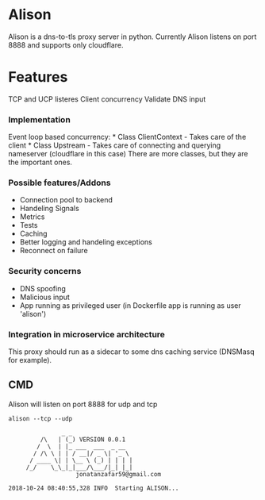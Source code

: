 # Alison

Alison is a dns-to-tls proxy server in python.
Currently Alison listens on port 8888 and supports only cloudflare.

# Features
TCP and UCP listeres
Client concurrency
Validate DNS input

### Implementation

Event loop based concurrency:
    * Class ClientContext - Takes care of the client
    * Class Upstream - Takes care of connecting and querying nameserver (cloudflare in this case)
    There are more classes, but they are the important ones.

### Possible features/Addons
* Connection pool to backend
* Handeling Signals
* Metrics
* Tests
* Caching
* Better logging and handeling exceptions
* Reconnect on failure

### Security concerns

* DNS spoofing
* Malicious input
* App running as privileged user (in Dockerfile app is running as user 'alison')

### Integration in microservice architecture

This proxy should run as a sidecar to some dns caching service (DNSMasq for example).

## CMD
Alison will listen on port 8888 for udp and tcp
```
alison --tcp --udp

               _ _  
         /\   | (_) VERSION 0.0.1
        /  \  | |_ ___  ___  _ __ 
       / /\ \ | | / __|/ _ \| '_ \ 
      / ____ \| | \__ \ (_) | | | |  
     /_/    \_\_|_|___/\___/|_| |_|  
                   jonatanzafar59@gmail.com  

2018-10-24 08:40:55,328 INFO  Starting ALISON...

```
